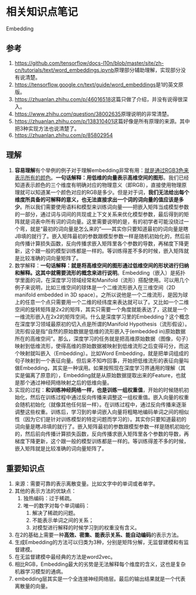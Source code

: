 # 相关知识点笔记

Embedding

## 参考

1. <https://github.com/tensorflow/docs-l10n/blob/master/site/zh-cn/tutorials/text/word_embeddings.ipynb>原理部分辅助理解，实现部分没有说清楚。
2. <https://tensorflow.google.cn/text/guide/word_embeddings>是1的英文原版。
3. <https://zhuanlan.zhihu.com/p/46016518>这篇只做了介绍，并没有说得很深入。
4. <https://www.zhihu.com/question/38002635>原理说明的非常清楚。
5. <https://zhuanlan.zhihu.com/p/138310401>这篇好像是所有原理的来源。其中把3种实现方法也说清楚了。
6. <https://zhuanlan.zhihu.com/p/85802954>

## 理解

1. **容易理解**有个举例的例子对于理解embedding非常有用：[就是通过RGB3色来表示所有的颜色](https://www.zhihu.com/question/38002635)。**一句话解释：用低维的向量表示高维空间的图形**。我们已经知道表示颜色的三个维度有明确对应的物理意义（即RGB），直接使用物理原理就可以知道某一个颜色对应的RGB是多少。但是对于词，**我们无法给出每个维度所具备的可解释的意义，也无法直接求出一个词的词向量的值应该是多少**。所以我们需要使用语料和模型来训练词向量——把嵌入矩阵当成模型参数的一部分，通过词与词间的共现或上下文关系来优化模型参数，最后得到的矩阵就是词表中所有词的词向量。这里需要说明的是，有的初学者可能没绕过一个弯，就是“最初的词向量是怎么来的”——其实你只要知道最初的词向量是瞎JB填的就行了。嵌入矩阵最初的参数跟模型参数一样是随机初始化的，然后前向传播计算损失函数，反向传播求嵌入矩阵里各个参数的导数，再梯度下降更新，这个跟一般的模型训练都是一样的。等训练得差不多的时候，嵌入矩阵就是比较准确的词向量矩阵了。
2. 数学解释：**一句话解释：就是将高维空间的图形通过低维空间的形状进行归纳和解释。这其中就需要流形的概念来进行说明**。Embedding（嵌入）是拓扑学里面的词，在深度学习领域经常和Manifold（流形）搭配使用。可以用几个例子来说明，比如三维空间的球体是一个二维流形嵌入在三维空间（2D manifold embedded in 3D space）。之所以说他是一个二维流形，是因为球上的任意一个点只需要用一个二维的经纬度来表达就可以了。又比如一个二维空间的旋转矩阵是2x2的矩阵，其实只需要一个角度就能表达了，这就是一个一维流形嵌入在2x2的矩阵空间。什么是深度学习里的Embedding？这个概念在深度学习领域最原初的切入点是所谓的Manifold Hypothesis（流形假设）。流形假设是指“自然的原始数据是低维的流形嵌入于(embedded in)原始数据所在的高维空间”。那么，深度学习的任务就是把高维原始数据（图像，句子）映射到低维流形，使得高维的原始数据被映射到低维流形之后变得可分，而这个映射就叫嵌入（Embedding）。比如Word Embedding，就是把单词组成的句子映射到一个表征向量。但后来不知咋回事，开始把低维流形的表征向量叫做Embedding，其实是一种误用。如果按照现在深度学习界通用的理解（其实是偏离了原意的），Embedding就是从原始数据提取出来的Feature，也就是那个通过神经网络映射之后的低维向量。
3. 实现的过程：**和训练神经网络一样，也是训练一组权重值**，开始的时候随机初始化，然后在训练过程中通过反向传播来调整这一组权重值。嵌入向量的权重会随机初始化（就像其他任何层一样）。在训练过程中，通过反向传播来逐渐调整这些权重。训练后，学习到的单词嵌入向量将粗略地编码单词之间的相似性（因为它们是针对训练模型的特定问题而学习的）。其实你只要知道最初的词向量是瞎JB填的就行了。嵌入矩阵最初的参数跟模型参数一样是随机初始化的，然后前向传播计算损失函数，反向传播求嵌入矩阵里各个参数的导数，再梯度下降更新，这个跟一般的模型训练都是一样的。等训练得差不多的时候，嵌入矩阵就是比较准确的词向量矩阵了。

## 重要知识点

1. 来源：需要可靠的表示离散变量。比如文字中的单词或者单字。
2. 其他的表示方法的优缺点：
   1. 独热编码：过于稀疏。
   2. 唯一的数字对每个单词编码：
      1. 解决了稀疏的问题。
      2. 不能表示单词之间的关系；
      3. 对模型进行解释的时候学习到的权重没有含义。
3. 在2的基础上需要一种**高效、密集、能表示关系、能自动编码**的表示方法。
4. 生成Embedding的方法可以归类为3种，分别是矩阵分解，无监督建模和有监督建模。
5. 在无监督建模中最经典的方法是word2vec。
6. 相比RGB，Embedding最大的劣势是无法解释每个维度的含义，这也是复杂机器学习模型的通病。
7. embedding层其实是一个全连接神经网络层。最后的输出结果就是一个代表离散量的向量。
